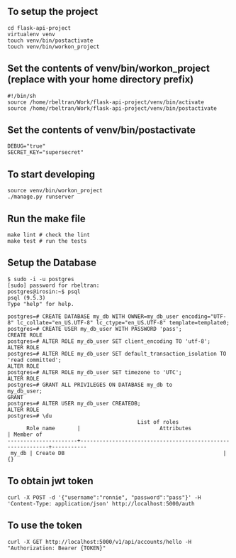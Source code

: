 ## To setup the project

    cd flask-api-project
    virtualenv venv
    touch venv/bin/postactivate
    touch venv/bin/workon_project

## Set the contents of venv/bin/workon_project (replace with your home directory prefix)

    #!/bin/sh
    source /home/rbeltran/Work/flask-api-project/venv/bin/activate
    source /home/rbeltran/Work/flask-api-project/venv/bin/postactivate

## Set the contents of venv/bin/postactivate

    DEBUG="true"
    SECRET_KEY="supersecret"


## To start developing

    source venv/bin/workon_project
    ./manage.py runserver


## Run the make file

    make lint # check the lint
    make test # run the tests


## Setup the Database

    $ sudo -i -u postgres
    [sudo] password for rbeltran:
    postgres@irosin:~$ psql
    psql (9.5.3)
    Type "help" for help.

    postgres=# CREATE DATABASE my_db WITH OWNER=my_db_user encoding="UTF-8" lc_collate="en_US.UTF-8" lc_ctype="en_US.UTF-8" template=template0;
    postgres=# CREATE USER my_db_user WITH PASSWORD 'pass';
    CREATE ROLE
    postgres=# ALTER ROLE my_db_user SET client_encoding TO 'utf-8';
    ALTER ROLE
    postgres=# ALTER ROLE my_db_user SET default_transaction_isolation TO
    'read committed';
    ALTER ROLE
    postgres=# ALTER ROLE my_db_user SET timezone to 'UTC';
    ALTER ROLE
    postgres=# GRANT ALL PRIVILEGES ON DATABASE my_db to
    my_db_user;
    GRANT
    postgres=# ALTER USER my_db_user CREATEDB;
    ALTER ROLE
    postgres=# \du
                                             List of roles
          Role name       |                         Attributes                         | Member of
    ----------------------+------------------------------------------------------------+-----------
     my_db | Create DB                                                  | {}



## To obtain jwt token

    curl -X POST -d '{"username":"ronnie", "password":"pass"}' -H 'Content-Type: application/json' http://localhost:5000/auth

## To use the token

    curl -X GET http://localhost:5000/v1/api/accounts/hello -H "Authorization: Bearer {TOKEN}"
